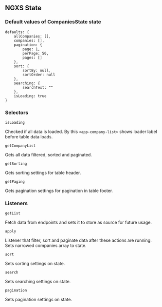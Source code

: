 ## NGXS State

### Default values of CompaniesState state

```
defaults: {
    allCompanies: [],
    companies: [],
    pagination: {
        page: 1,
        perPage: 50,
        pages: []
    },
    sort: {
        sortBy: null,
        sortOrder: null
    },
    searching: {
        searchText: ""
    },
    isLoading: true
}
```

### Selectors

```
isLoading
```
Checked if all data is loaded. By this `<app-company-list>` shows loader label before table data loads.

```
getCompanyList
```
Gets all data filtered, sorted and paginated.

```
getSorting
```
Gets sorting settings for table header.

```
getPaging
```
Gets pagination settings for pagination in table footer.


### Listeners
```
getList
```
Fetch data from endpoints and sets it to store as source for future usage.

```
apply
```
Listener that filter, sort and paginate data after these actions are running. Sets narrowed companies array to state. 

```
sort
```
Sets sorting settings on state.

```
search
```
Sets searching settings on state.

```
pagination
```
Sets pagination settings on state.